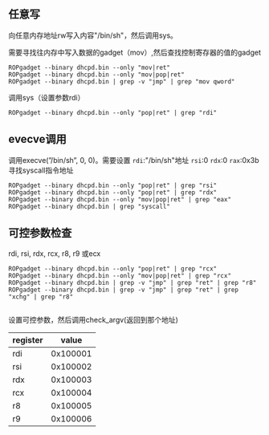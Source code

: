 ## 任意写
向任意内存地址rw写入内容"/bin/sh"，然后调用sys。

需要寻找往内存中写入数据的gadget（mov）,然后查找控制寄存器的值的gadget
```
ROPgadget --binary dhcpd.bin --only "mov|ret"
ROPgadget --binary dhcpd.bin --only "mov|pop|ret"
ROPgadget --binary dhcpd.bin | grep -v "jmp" | grep "mov qword"
```

调用sys（设置参数rdi）
```
ROPgadget --binary dhcpd.bin --only "pop|ret" | grep "rdi"
```

## evecve调用
调用execve(”/bin/sh”, 0, 0)。需要设置
`rdi`:"/bin/sh"地址
`rsi`:0
`rdx`:0
`rax`:0x3b
寻找syscall指令地址

```
ROPgadget --binary dhcpd.bin --only "pop|ret" | grep "rsi"
ROPgadget --binary dhcpd.bin --only "pop|ret" | grep "rdx"
ROPgadget --binary dhcpd.bin --only "mov|pop|ret" | grep "eax"
ROPgadget --binary dhcpd.bin | grep "syscall"
```


## 可控参数检查
rdi, rsi, rdx, rcx, r8, r9 或ecx
```
ROPgadget --binary dhcpd.bin --only "pop|ret" | grep "rcx"
ROPgadget --binary dhcpd.bin --only "mov|pop|ret" | grep "rcx"
ROPgadget --binary dhcpd.bin | grep -v "jmp" | grep "ret" | grep "r8"
ROPgadget --binary dhcpd.bin | grep -v "jmp" | grep "ret" | grep "xchg" | grep "r8"


```

设置可控参数，然后调用check_argv(返回到那个地址)

| register | value    |
| -------- | -------- |
| rdi      | 0x100001 |
| rsi      | 0x100002 |
| rdx      | 0x100003 |
| rcx      | 0x100004 |
| r8       | 0x100005 |
| r9       | 0x100006         |
